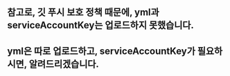 ## 참고로, 깃 푸시 보호 정책 때문에, yml과 serviceAccountKey는 업로드하지 못했습니다.
## yml은 따로 업로드하고, serviceAccountKey가 필요하시면, 알려드리겠습니다.